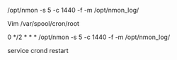 /opt/nmon -s 5 -c 1440 -f -m /opt/nmon_log/

 

Vim /var/spool/cron/root

0 */2 * * * /opt/nmon -s 5 -c 1440 -f -m /opt/nmon_log/

 

service crond restart